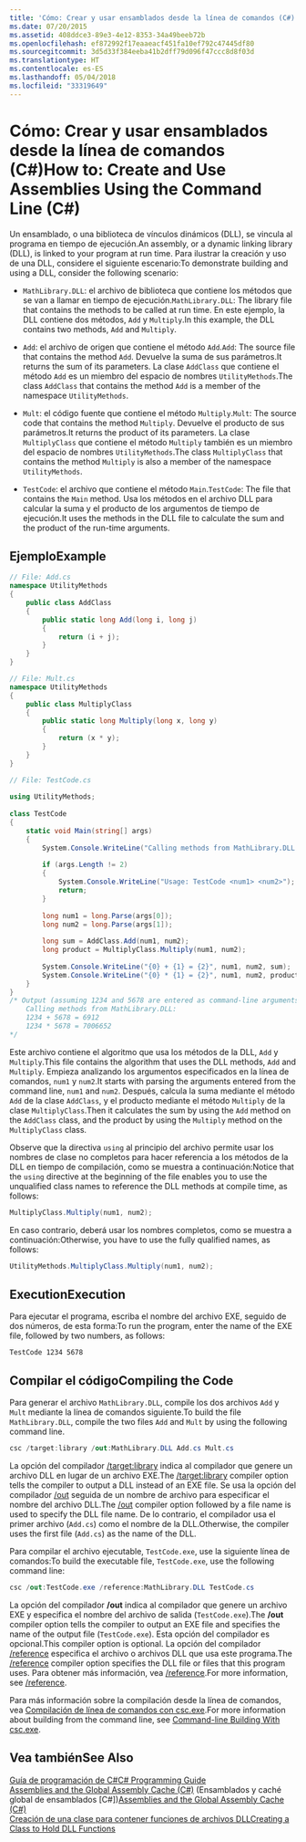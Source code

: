 ```yaml
---
title: 'Cómo: Crear y usar ensamblados desde la línea de comandos (C#)'
ms.date: 07/20/2015
ms.assetid: 408ddce3-89e3-4e12-8353-34a49beeb72b
ms.openlocfilehash: ef872992f17eaaeacf451fa10ef792c47445df80
ms.sourcegitcommit: 3d5d33f384eeba41b2dff79d096f47ccc8d8f03d
ms.translationtype: HT
ms.contentlocale: es-ES
ms.lasthandoff: 05/04/2018
ms.locfileid: "33319649"
---
```

# <a name="how-to-create-and-use-assemblies-using-the-command-line-c"></a><span data-ttu-id="dafef-102">Cómo: Crear y usar ensamblados desde la línea de comandos (C#)</span><span class="sxs-lookup"><span data-stu-id="dafef-102">How to: Create and Use Assemblies Using the Command Line (C#)</span></span>
<span data-ttu-id="dafef-103">Un ensamblado, o una biblioteca de vínculos dinámicos (DLL), se vincula al programa en tiempo de ejecución.</span><span class="sxs-lookup"><span data-stu-id="dafef-103">An assembly, or a dynamic linking library (DLL), is linked to your program at run time.</span></span> <span data-ttu-id="dafef-104">Para ilustrar la creación y uso de una DLL, considere el siguiente escenario:</span><span class="sxs-lookup"><span data-stu-id="dafef-104">To demonstrate building and using a DLL, consider the following scenario:</span></span>  
  
-   <span data-ttu-id="dafef-105">`MathLibrary.DLL`: el archivo de biblioteca que contiene los métodos que se van a llamar en tiempo de ejecución.</span><span class="sxs-lookup"><span data-stu-id="dafef-105">`MathLibrary.DLL`: The library file that contains the methods to be called at run time.</span></span> <span data-ttu-id="dafef-106">En este ejemplo, la DLL contiene dos métodos, `Add` y `Multiply`.</span><span class="sxs-lookup"><span data-stu-id="dafef-106">In this example, the DLL contains two methods, `Add` and `Multiply`.</span></span>  
  
-   <span data-ttu-id="dafef-107">`Add`: el archivo de origen que contiene el método `Add`.</span><span class="sxs-lookup"><span data-stu-id="dafef-107">`Add`: The source file that contains the method `Add`.</span></span> <span data-ttu-id="dafef-108">Devuelve la suma de sus parámetros.</span><span class="sxs-lookup"><span data-stu-id="dafef-108">It returns the sum of its parameters.</span></span> <span data-ttu-id="dafef-109">La clase `AddClass` que contiene el método `Add` es un miembro del espacio de nombres `UtilityMethods`.</span><span class="sxs-lookup"><span data-stu-id="dafef-109">The class `AddClass` that contains the method `Add` is a member of the namespace `UtilityMethods`.</span></span>  
  
-   <span data-ttu-id="dafef-110">`Mult`: el código fuente que contiene el método `Multiply`.</span><span class="sxs-lookup"><span data-stu-id="dafef-110">`Mult`: The source code that contains the method `Multiply`.</span></span> <span data-ttu-id="dafef-111">Devuelve el producto de sus parámetros.</span><span class="sxs-lookup"><span data-stu-id="dafef-111">It returns the product of its parameters.</span></span> <span data-ttu-id="dafef-112">La clase `MultiplyClass` que contiene el método `Multiply` también es un miembro del espacio de nombres `UtilityMethods`.</span><span class="sxs-lookup"><span data-stu-id="dafef-112">The class `MultiplyClass` that contains the method `Multiply` is also a member of the namespace `UtilityMethods`.</span></span>  
  
-   <span data-ttu-id="dafef-113">`TestCode`: el archivo que contiene el método `Main`.</span><span class="sxs-lookup"><span data-stu-id="dafef-113">`TestCode`: The file that contains the `Main` method.</span></span> <span data-ttu-id="dafef-114">Usa los métodos en el archivo DLL para calcular la suma y el producto de los argumentos de tiempo de ejecución.</span><span class="sxs-lookup"><span data-stu-id="dafef-114">It uses the methods in the DLL file to calculate the sum and the product of the run-time arguments.</span></span>  
  
## <a name="example"></a><span data-ttu-id="dafef-115">Ejemplo</span><span class="sxs-lookup"><span data-stu-id="dafef-115">Example</span></span>  
  
```csharp  
// File: Add.cs   
namespace UtilityMethods  
{  
    public class AddClass   
    {  
        public static long Add(long i, long j)   
        {   
            return (i + j);  
        }  
    }  
}  
```  
  
```csharp  
// File: Mult.cs  
namespace UtilityMethods   
{  
    public class MultiplyClass  
    {  
        public static long Multiply(long x, long y)   
        {  
            return (x * y);   
        }  
    }  
}  
```  
  
```csharp  
// File: TestCode.cs  
  
using UtilityMethods;  
  
class TestCode  
{  
    static void Main(string[] args)   
    {  
        System.Console.WriteLine("Calling methods from MathLibrary.DLL:");  
  
        if (args.Length != 2)  
        {  
            System.Console.WriteLine("Usage: TestCode <num1> <num2>");  
            return;  
        }  
  
        long num1 = long.Parse(args[0]);  
        long num2 = long.Parse(args[1]);  
  
        long sum = AddClass.Add(num1, num2);  
        long product = MultiplyClass.Multiply(num1, num2);  
  
        System.Console.WriteLine("{0} + {1} = {2}", num1, num2, sum);  
        System.Console.WriteLine("{0} * {1} = {2}", num1, num2, product);  
    }  
}  
/* Output (assuming 1234 and 5678 are entered as command-line arguments):  
    Calling methods from MathLibrary.DLL:  
    1234 + 5678 = 6912  
    1234 * 5678 = 7006652          
*/  
```  
  
 <span data-ttu-id="dafef-116">Este archivo contiene el algoritmo que usa los métodos de la DLL, `Add` y `Multiply`.</span><span class="sxs-lookup"><span data-stu-id="dafef-116">This file contains the algorithm that uses the DLL methods, `Add` and `Multiply`.</span></span> <span data-ttu-id="dafef-117">Empieza analizando los argumentos especificados en la línea de comandos, `num1` y `num2`.</span><span class="sxs-lookup"><span data-stu-id="dafef-117">It starts with parsing the arguments entered from the command line, `num1` and `num2`.</span></span> <span data-ttu-id="dafef-118">Después, calcula la suma mediante el método `Add` de la clase `AddClass`, y el producto mediante el método `Multiply` de la clase `MultiplyClass`.</span><span class="sxs-lookup"><span data-stu-id="dafef-118">Then it calculates the sum by using the `Add` method on the `AddClass` class, and the product by using the `Multiply` method on the `MultiplyClass` class.</span></span>  
  
 <span data-ttu-id="dafef-119">Observe que la directiva `using` al principio del archivo permite usar los nombres de clase no completos para hacer referencia a los métodos de la DLL en tiempo de compilación, como se muestra a continuación:</span><span class="sxs-lookup"><span data-stu-id="dafef-119">Notice that the `using` directive at the beginning of the file enables you to use the unqualified class names to reference the DLL methods at compile time, as follows:</span></span>  
  
```csharp  
MultiplyClass.Multiply(num1, num2);  
```  
  
 <span data-ttu-id="dafef-120">En caso contrario, deberá usar los nombres completos, como se muestra a continuación:</span><span class="sxs-lookup"><span data-stu-id="dafef-120">Otherwise, you have to use the fully qualified names, as follows:</span></span>  
  
```csharp  
UtilityMethods.MultiplyClass.Multiply(num1, num2);  
```  
  
## <a name="execution"></a><span data-ttu-id="dafef-121">Execution</span><span class="sxs-lookup"><span data-stu-id="dafef-121">Execution</span></span>  
 <span data-ttu-id="dafef-122">Para ejecutar el programa, escriba el nombre del archivo EXE, seguido de dos números, de esta forma:</span><span class="sxs-lookup"><span data-stu-id="dafef-122">To run the program, enter the name of the EXE file, followed by two numbers, as follows:</span></span>  
  
 `TestCode 1234 5678`  
  
## <a name="compiling-the-code"></a><span data-ttu-id="dafef-123">Compilar el código</span><span class="sxs-lookup"><span data-stu-id="dafef-123">Compiling the Code</span></span>  
 <span data-ttu-id="dafef-124">Para generar el archivo `MathLibrary.DLL`, compile los dos archivos `Add` y `Mult` mediante la línea de comandos siguiente.</span><span class="sxs-lookup"><span data-stu-id="dafef-124">To build the file `MathLibrary.DLL`, compile the two files `Add` and `Mult` by using the following command line.</span></span>  
  
```csharp  
csc /target:library /out:MathLibrary.DLL Add.cs Mult.cs  
```  
  
 <span data-ttu-id="dafef-125">La opción del compilador [/target:library](../../../../csharp/language-reference/compiler-options/target-library-compiler-option.md) indica al compilador que genere un archivo DLL en lugar de un archivo EXE.</span><span class="sxs-lookup"><span data-stu-id="dafef-125">The [/target:library](../../../../csharp/language-reference/compiler-options/target-library-compiler-option.md) compiler option tells the compiler to output a DLL instead of an EXE file.</span></span> <span data-ttu-id="dafef-126">Se usa la opción del compilador [/out](../../../../csharp/language-reference/compiler-options/out-compiler-option.md) seguida de un nombre de archivo para especificar el nombre del archivo DLL.</span><span class="sxs-lookup"><span data-stu-id="dafef-126">The [/out](../../../../csharp/language-reference/compiler-options/out-compiler-option.md) compiler option followed by a file name is used to specify the DLL file name.</span></span> <span data-ttu-id="dafef-127">De lo contrario, el compilador usa el primer archivo (`Add.cs`) como el nombre de la DLL.</span><span class="sxs-lookup"><span data-stu-id="dafef-127">Otherwise, the compiler uses the first file (`Add.cs`) as the name of the DLL.</span></span>  
  
 <span data-ttu-id="dafef-128">Para compilar el archivo ejecutable, `TestCode.exe`, use la siguiente línea de comandos:</span><span class="sxs-lookup"><span data-stu-id="dafef-128">To build the executable file, `TestCode.exe`, use the following command line:</span></span>  
  
```csharp  
csc /out:TestCode.exe /reference:MathLibrary.DLL TestCode.cs  
```  
  
 <span data-ttu-id="dafef-129">La opción del compilador **/out** indica al compilador que genere un archivo EXE y especifica el nombre del archivo de salida (`TestCode.exe`).</span><span class="sxs-lookup"><span data-stu-id="dafef-129">The **/out** compiler option tells the compiler to output an EXE file and specifies the name of the output file (`TestCode.exe`).</span></span> <span data-ttu-id="dafef-130">Esta opción del compilador es opcional.</span><span class="sxs-lookup"><span data-stu-id="dafef-130">This compiler option is optional.</span></span> <span data-ttu-id="dafef-131">La opción del compilador [/reference](../../../../csharp/language-reference/compiler-options/reference-compiler-option.md) especifica el archivo o archivos DLL que usa este programa.</span><span class="sxs-lookup"><span data-stu-id="dafef-131">The [/reference](../../../../csharp/language-reference/compiler-options/reference-compiler-option.md) compiler option specifies the DLL file or files that this program uses.</span></span> <span data-ttu-id="dafef-132">Para obtener más información, vea [/reference](../../../../csharp/language-reference/compiler-options/reference-compiler-option.md).</span><span class="sxs-lookup"><span data-stu-id="dafef-132">For more information, see [/reference](../../../../csharp/language-reference/compiler-options/reference-compiler-option.md).</span></span>  
  
 <span data-ttu-id="dafef-133">Para más información sobre la compilación desde la línea de comandos, vea [Compilación de línea de comandos con csc.exe](../../../../csharp/language-reference/compiler-options/command-line-building-with-csc-exe.md).</span><span class="sxs-lookup"><span data-stu-id="dafef-133">For more information about building from the command line, see [Command-line Building With csc.exe](../../../../csharp/language-reference/compiler-options/command-line-building-with-csc-exe.md).</span></span>  
  
## <a name="see-also"></a><span data-ttu-id="dafef-134">Vea también</span><span class="sxs-lookup"><span data-stu-id="dafef-134">See Also</span></span>  
 [<span data-ttu-id="dafef-135">Guía de programación de C#</span><span class="sxs-lookup"><span data-stu-id="dafef-135">C# Programming Guide</span></span>](../../../../csharp/programming-guide/index.md)  
 <span data-ttu-id="dafef-136">[Assemblies and the Global Assembly Cache (C#)](../../../../csharp/programming-guide/concepts/assemblies-gac/index.md) (Ensamblados y caché global de ensamblados [C#])</span><span class="sxs-lookup"><span data-stu-id="dafef-136">[Assemblies and the Global Assembly Cache (C#)](../../../../csharp/programming-guide/concepts/assemblies-gac/index.md)</span></span>  
 [<span data-ttu-id="dafef-137">Creación de una clase para contener funciones de archivos DLL</span><span class="sxs-lookup"><span data-stu-id="dafef-137">Creating a Class to Hold DLL Functions</span></span>](../../../../framework/interop/creating-a-class-to-hold-dll-functions.md)

